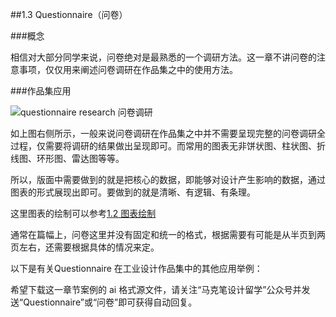 ##1.3 Questionnaire（问卷）

###概念

相信对大部分同学来说，问卷绝对是最熟悉的一个调研方法。这一章不讲问卷的注意事项，仅仅用来阐述问卷调研在作品集之中的使用方法。


###作品集应用

![questionnaire research 问卷调研](http://kitpic.makebi.net/id/ucd/1-02.jpg)

如上图右侧所示，一般来说问卷调研在作品集之中并不需要呈现完整的问卷调研全过程，仅需要将调研的结果做出呈现即可。而常用的图表无非饼状图、柱状图、折线图、环形图、雷达图等等。

所以，版面中需要做到的就是把核心的数据，即能够对设计产生影响的数据，通过图表的形式展现出即可。要做到的就是清晰、有逻辑、有条理。

这里图表的绘制可以参考[1.2 图表绘制](/article/layout/1_2_LDK_Info.html)

通常在篇幅上，问卷这里并没有固定和统一的格式，根据需要有可能是从半页到两页左右，还需要根据具体的情况来定。

以下是有关Questionnaire 在工业设计作品集中的其他应用举例：

希望下载这一章节案例的 ai 格式源文件，请关注“马克笔设计留学”公众号并发送“Questionnaire”或“问卷”即可获得自动回复。